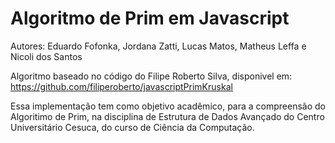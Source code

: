 # Algoritmo de Prim em Javascript

Autores: Eduardo Fofonka, Jordana Zatti, Lucas Matos, Matheus Leffa e Nicoli dos Santos

Algoritmo baseado no código do Filipe Roberto Silva, disponivel em:
https://github.com/filiperoberto/javascriptPrimKruskal

Essa implementação tem como objetivo acadêmico, para a compreensão do Algoritimo de Prim, na disciplina de Estrutura de Dados Avançado do Centro Universitário Cesuca, do curso de Ciência da Computação.
